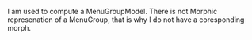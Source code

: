 I am used to compute a MenuGroupModel.There is not Morphic represenation of a MenuGroup, that is why I do not have a coresponding morph.